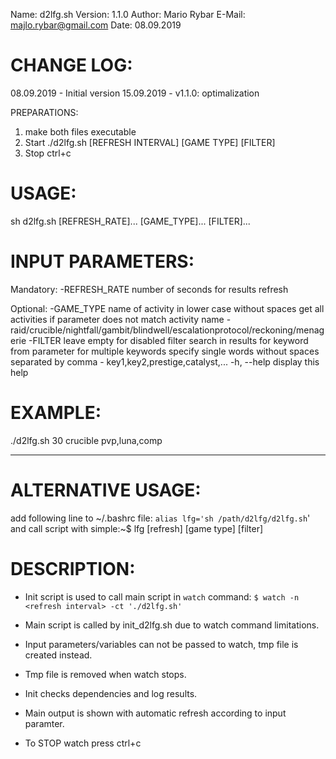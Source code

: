 Name:         d2lfg.sh
Version:      1.1.0
Author:       Mario Rybar
E-Mail:       majlo.rybar@gmail.com
Date:         08.09.2019

# CHANGE LOG:
  08.09.2019 - Initial version
  15.09.2019 - v1.1.0: optimalization

PREPARATIONS:
  1. make both files executable
  2. Start ./d2lfg.sh [REFRESH INTERVAL] [GAME TYPE] [FILTER]
  3. Stop ctrl+c

# USAGE:
  sh d2lfg.sh [REFRESH_RATE]... [GAME_TYPE]... [FILTER]...

# INPUT PARAMETERS:
 Mandatory:
   -REFRESH_RATE     number of seconds for results refresh

 Optional:
   -GAME_TYPE        name of activity in lower case without spaces
                     get all activities if parameter does not match activity name
                      - raid/crucible/nightfall/gambit/blindwell/escalationprotocol/reckoning/menagerie
   -FILTER           leave empty for disabled filter
                     search in results for keyword from parameter
                     for multiple keywords specify single words without spaces separated by comma
                      - key1,key2,prestige,catalyst,...
   -h, --help        display this help

# EXAMPLE:
  ./d2lfg.sh 30 crucible pvp,luna,comp

-------------------------------------------------------------------------------------
# ALTERNATIVE USAGE:
   add following line to ~/.bashrc file:
    `alias lfg='sh /path/d2lfg/d2lfg.sh`'
   and call script with simple:~$ lfg [refresh] [game type] [filter]

# DESCRIPTION:
  - Init script is used to call main script in `watch` command:
     `$ watch -n <refresh interval> -ct './d2lfg.sh'`

  - Main script is called by init_d2lfg.sh due to watch command limitations.
  - Input parameters/variables can not be passed to watch, tmp file is created instead.
  - Tmp file is removed when watch stops.
  - Init checks dependencies and log results.
  - Main output is shown with automatic refresh according to input paramter.
  - To STOP watch press ctrl+c
